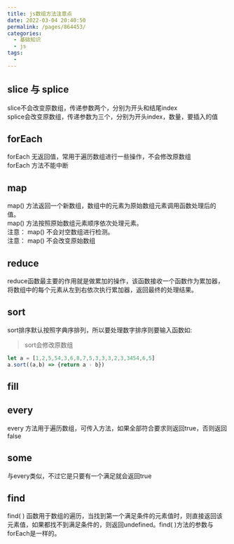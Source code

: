 ```yaml
---
title: js数组方法注意点
date: 2022-03-04 20:40:50
permalink: /pages/864453/
categories:
  - 基础知识
  - js
tags:
  - 
---
```



## slice 与 splice
slice不会改变原数组，传递参数两个，分别为开头和结尾index  
splice会改变原数组，传递参数为三个，分别为开头index，数量，要插入的值  

## forEach
forEach 无返回值，常用于遍历数组进行一些操作，不会修改原数组  
forEach 方法不能中断  

## map
map() 方法返回一个新数组，数组中的元素为原始数组元素调用函数处理后的值。  
map() 方法按照原始数组元素顺序依次处理元素。  
注意： map() 不会对空数组进行检测。   
注意： map() 不会改变原始数组  

## reduce
reduce函数最主要的作用就是做累加的操作，该函数接收一个函数作为累加器，将数组中的每个元素从左到右依次执行累加器，返回最终的处理结果。  

## sort
sort排序默认按照字典序排列，所以要处理数字排序则要输入函数如:  
> sort会修改原数组  
```js
let a = [1,2,5,54,3,6,8,7,5,3,3,3,2,3,3454,6,5]
a.sort((a,b) => {return a - b})
```

## fill

## every
every 方法用于遍历数组，可传入方法，如果全部符合要求则返回true，否则返回false  

## some
与every类似，不过它是只要有一个满足就会返回true  

## find
find( ) 函数用于数组的遍历，当找到第一个满足条件的元素值时，则直接返回该元素值，如果都找不到满足条件的，则返回undefined。find( )方法的参数与forEach是一样的。  